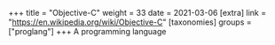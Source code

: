 +++
title = "Objective-C"
weight = 33
date = 2021-03-06
[extra]
link = "https://en.wikipedia.org/wiki/Objective-C"
[taxonomies]
groups = ["proglang"]
+++
A programming language

